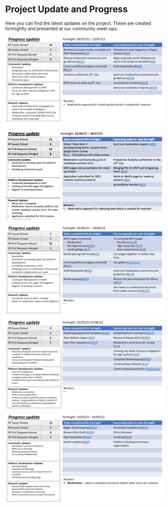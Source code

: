 # Project Update and Progress

Here you can find the latest updates on the project. 
These are created fortnightly and presented at our community meet-ups. 


![image of third progress update for the AutSPACEs project](progress-images/5-progress-update.png)

![image of third progress update for the AutSPACEs project](progress-images/4-progress-update.png)

![image of third progress update for the AutSPACEs project](progress-images/3-progress-update.png)

![image of second progress update for the AutSPACEs project](progress-images/2-progress-update.png)

![image of first progress update for the AutSPACEs project](progress-images/1-progress-update.png)

